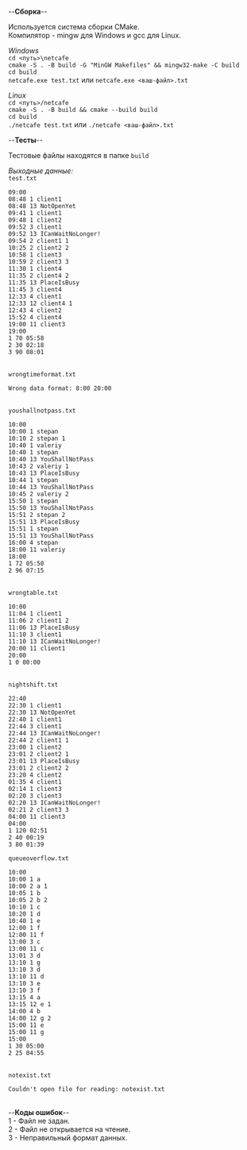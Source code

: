 --**Сборка**--

Используется система сборки CMake.\
Компилятор - mingw для Windows и gcc для Linux.

*Windows*\
```cd <путь>\netcafe```\
```cmake -S . -B build -G "MinGW Makefiles" && mingw32-make -C build```\
```cd build```\
```netcafe.exe test.txt``` или ```netcafe.exe <ваш-файл>.txt```

*Linux*\
```cd <путь>/netcafe```\
```cmake -S . -B build && cmake --build build```\
```cd build```\
```./netcafe test.txt``` или ```./netcafe <ваш-файл>.txt```

--**Тесты**--

Тестовые файлы находятся в папке ```build```

*Выходные данные:*\
```test.txt```
```
09:00
08:48 1 client1
08:48 13 NotOpenYet
09:41 1 client1
09:48 1 client2
09:52 3 client1
09:52 13 ICanWaitNoLonger!
09:54 2 client1 1
10:25 2 client2 2
10:58 1 client3
10:59 2 client3 3
11:30 1 client4
11:35 2 client4 2
11:35 13 PlaceIsBusy
11:45 3 client4
12:33 4 client1
12:33 12 client4 1
12:43 4 client2
15:52 4 client4
19:00 11 client3
19:00
1 70 05:58
2 30 02:18
3 90 08:01
```
\
```wrongtimeformat.txt```
```
Wrong data format: 8:00 20:00
```
\
```youshallnotpass.txt```
```
10:00
10:00 1 stepan
10:10 2 stepan 1
10:40 1 valeriy
10:40 1 stepan
10:40 13 YouShallNotPass
10:43 2 valeriy 1
10:43 13 PlaceIsBusy
10:44 1 stepan
10:44 13 YouShallNotPass
10:45 2 valeriy 2
15:50 1 stepan
15:50 13 YouShallNotPass
15:51 2 stepan 2
15:51 13 PlaceIsBusy
15:51 1 stepan
15:51 13 YouShallNotPass
16:00 4 stepan
18:00 11 valeriy
18:00
1 72 05:50
2 96 07:15
```
\
```wrongtable.txt```
```
10:00
11:04 1 client1
11:06 2 client1 2
11:06 13 PlaceIsBusy
11:10 3 client1
11:10 13 ICanWaitNoLonger!
20:00 11 client1
20:00
1 0 00:00
```
\
```nightshift.txt```
```
22:40
22:30 1 client1
22:30 13 NotOpenYet
22:40 1 client1
22:44 3 client1
22:44 13 ICanWaitNoLonger!
22:44 2 client1 1
23:00 1 client2
23:01 2 client2 1
23:01 13 PlaceIsBusy
23:01 2 client2 2
23:20 4 client2
01:35 4 client1
02:14 1 client3
02:20 3 client3
02:20 13 ICanWaitNoLonger!
02:21 2 client3 3
04:00 11 client3
04:00
1 120 02:51
2 40 00:19
3 80 01:39
```
```queueoverflow.txt```
```
10:00
10:00 1 a
10:00 2 a 1
10:05 1 b
10:05 2 b 2
10:10 1 c
10:20 1 d
10:40 1 e
12:00 1 f
12:00 11 f
13:00 3 c
13:00 11 c
13:01 3 d
13:10 1 g
13:10 3 d
13:10 11 d
13:10 3 e
13:10 3 f
13:15 4 a
13:15 12 e 1
14:00 4 b
14:00 12 g 2
15:00 11 e
15:00 11 g
15:00
1 30 05:00
2 25 04:55
```
\
```notexist.txt```
```
Couldn't open file for reading: notexist.txt
```
\
--**Коды ошибок**--\
1 - Файл не задан.\
2 - Файл не открывается на чтение.\
3 - Неправильный формат данных.
